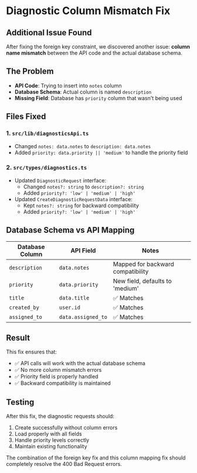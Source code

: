 # Diagnostic Column Mismatch Fix

## Additional Issue Found

After fixing the foreign key constraint, we discovered another issue: **column name mismatch** between the API code and the actual database schema.

## The Problem

- **API Code**: Trying to insert into `notes` column
- **Database Schema**: Actual column is named `description`
- **Missing Field**: Database has `priority` column that wasn't being used

## Files Fixed

### 1. `src/lib/diagnosticsApi.ts`
- Changed `notes: data.notes` to `description: data.notes`
- Added `priority: data.priority || 'medium'` to handle the priority field

### 2. `src/types/diagnostics.ts`
- Updated `DiagnosticRequest` interface:
  - Changed `notes?: string` to `description?: string`
  - Added `priority?: 'low' | 'medium' | 'high'`
- Updated `CreateDiagnosticRequestData` interface:
  - Kept `notes?: string` for backward compatibility
  - Added `priority?: 'low' | 'medium' | 'high'`

## Database Schema vs API Mapping

| Database Column | API Field | Notes |
|----------------|-----------|-------|
| `description` | `data.notes` | Mapped for backward compatibility |
| `priority` | `data.priority` | New field, defaults to 'medium' |
| `title` | `data.title` | ✅ Matches |
| `created_by` | `user.id` | ✅ Matches |
| `assigned_to` | `data.assigned_to` | ✅ Matches |

## Result

This fix ensures that:
- ✅ API calls will work with the actual database schema
- ✅ No more column mismatch errors
- ✅ Priority field is properly handled
- ✅ Backward compatibility is maintained

## Testing

After this fix, the diagnostic requests should:
1. Create successfully without column errors
2. Load properly with all fields
3. Handle priority levels correctly
4. Maintain existing functionality

The combination of the foreign key fix and this column mapping fix should completely resolve the 400 Bad Request errors.







